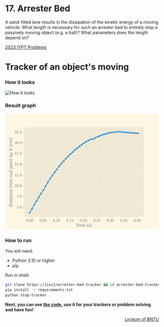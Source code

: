 # 17. Arrester Bed

A sand-filled lane results in the dissipation of the kinetic energy of
a moving vehicle. What length is necessary for such an arrester bed to
entirely stop a passively moving object (e.g. a ball)? What parameters
does the length depend on?

[2023 IYPT Problems](https://www.iypt.org/problems/problems-for-the-36th-iypt-2023/)

# Tracker of an object's moving

### How it looks

![How it looks](preview.gif)

### Result graph

![Graph result](out/graphs/8_215.mp4.png)

### How to run

You will need:
* Python 3.10 or higher
* pip

Run in shell:
```bash
git clone https://1ixi1/arrester-bed-tracker && cd arrester-bed-tracker
pip install -r requirements.txt
python stop-tracker
```

**Next, you can see [the code](stop-tracker/__main__.py), use
it for your trackers or problem solving and have fun!**

<div style="text-align: right; font_size: 8">
<a href='https://bntu.by/liceum/liceum'>Lyceum of BNTU</a>
</div>
